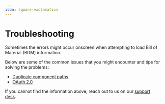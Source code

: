 ```yaml
---
icon: square-exclamation
---
```


# Troubleshooting

Sometimes the errors might occur onscreen when attempting to load Bill of Material (BOM) information.

Below are some of the common issues that you might encounter and tips for solving the problems:

* [Duplicate component paths](duplicate-component-paths.md)
* [OAuth 2.0](oauth-2.0.md)

If you cannot find the information above, reach out to us on our [support desk](https://sharpsync.atlassian.net/servicedesk/customer/portals).
